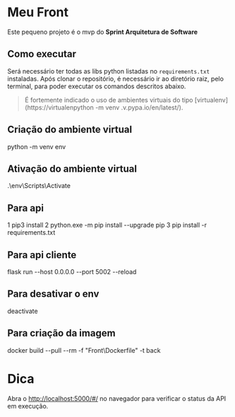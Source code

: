 # Meu Front

Este pequeno projeto é o mvp do **Sprint Arquitetura de Software**

## Como executar

Será necessário ter todas as libs python listadas no `requirements.txt` instaladas.
Após clonar o repositório, é necessário ir ao diretório raiz, pelo terminal, para poder executar os comandos descritos abaixo.

> É fortemente indicado o uso de ambientes virtuais do tipo [virtualenv](https://virtualenpython -m venv .v.pypa.io/en/latest/).

## Criação do ambiente virtual

python -m venv env

## Ativação do ambiente virtual

.\env\Scripts\Activate

## Para api

1 pip3 install
2 python.exe -m pip install --upgrade pip
3 pip install -r requirements.txt

## Para api cliente

flask run --host 0.0.0.0 --port 5002 --reload

## Para desativar o env

deactivate

## Para criação da imagem

docker build --pull --rm -f "Front\Dockerfile" -t back

# Dica

Abra o [http://localhost:5000/#/](http://localhost:5002/#/) no navegador para verificar o status da API em execução.
